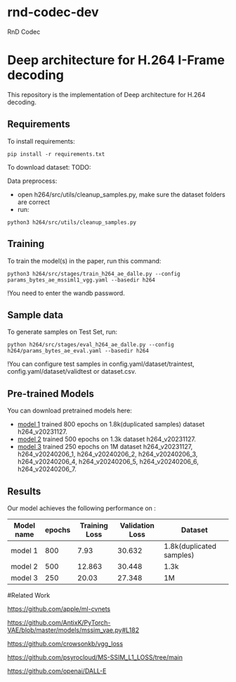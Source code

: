 # rnd-codec-dev
RnD Codec


# Deep architecture for H.264 I-Frame decoding

This repository is the implementation of Deep architecture for H.264 decoding. 


## Requirements

To install requirements:

```setup
pip install -r requirements.txt
```

To download dataset:
TODO:


Data preprocess: 

- open h264/src/utils/cleanup_samples.py, make sure the dataset folders are correct
- run: 
```cleanup
python3 h264/src/utils/cleanup_samples.py
```


## Training

To train the model(s) in the paper, run this command:

```train
python3 h264/src/stages/train_h264_ae_dalle.py --config params_bytes_ae_mssiml1_vgg.yaml --basedir h264
```
!You need to enter the wandb password.

## Sample data

To generate samples on Test Set, run:

```eval
python h264/src/stages/eval_h264_ae_dalle.py --config h264/params_bytes_ae_eval.yaml --basedir h264
```
!You can configure test samples in config.yaml/dataset/traintest, config.yaml/dataset/validtest or dataset.csv.

## Pre-trained Models

You can download pretrained models here:

- [model 1](https://drive.google.com/drive/folders/10QZ046i6mrdL5v0RKaTCFxpUray_De5z?usp=drive_link) trained 800 epochs on 1.8k(duplicated samples) dataset h264_v20231127. 
- [model 2](https://drive.google.com/drive/folders/10NiUee4a1F4FAIf3xtsSx2EbfMskVGOd?usp=drive_link) trained 500 epochs on 1.3k dataset h264_v20231127. 
- [model 3](https://drive.google.com/drive/folders/10raW7MKMVcWnJj6y2ekMaVNkNFFl0M3J?usp=drive_link) trained 250 epochs on 1M dataset h264_v20231127, h264_v20240206_1, h264_v20240206_2, h264_v20240206_3, h264_v20240206_4, h264_v20240206_5, h264_v20240206_6, h264_v20240206_7. 

## Results

Our model achieves the following performance on :


| Model name         |    epochs       | Training Loss  | Validation Loss|           Dataset           |
| -----------------  |---------------- | -------------- | -------------- |-----------------------------|
| model 1            |     800         |      7.93      |     30.632     |   1.8k(duplicated samples)  |
| model 2            |     500         |      12.863    |     30.448     |            1.3k             |
| model 3            |     250         |      20.03     |     27.348     |             1M              |


#Related Work

https://github.com/apple/ml-cvnets

https://github.com/AntixK/PyTorch-VAE/blob/master/models/mssim_vae.py#L182

https://github.com/crowsonkb/vgg_loss

https://github.com/psyrocloud/MS-SSIM_L1_LOSS/tree/main

https://github.com/openai/DALL-E
